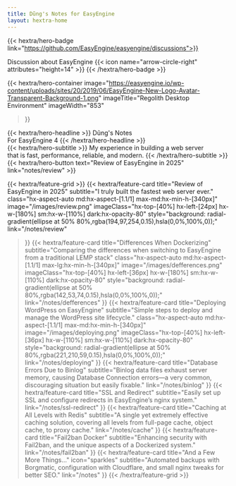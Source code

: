 ```yaml
---
title: Dũng's Notes for EasyEngine
layout: hextra-home
---
```


{{< hextra/hero-badge link="https://github.com/EasyEngine/easyengine/discussions">}}
  <div class="hx-w-2 hx-h-2 hx-rounded-full hx-bg-primary-400"></div>
  <span>Discussion about EasyEngine</span>
  {{< icon name="arrow-circle-right" attributes="height=14" >}}
{{< /hextra/hero-badge >}}

{{< hextra/hero-container
  image="https://easyengine.io/wp-content/uploads/sites/20/2019/06/EasyEngine-New-Logo-Avatar-Transparent-Background-1.png"
  imageTitle="Regolith Desktop Environment"
  imageWidth="853"
>}}
<div class="hx-mt-6 hx-mb-6">
{{< hextra/hero-headline >}}
  Dũng's Notes&nbsp;<br class="sm:hx-block hx-hidden" />For EasyEngine 4
{{< /hextra/hero-headline >}}
</div>

<div class="hx-mb-12">
{{< hextra/hero-subtitle >}}
  My experience in building a web server&nbsp;<br class="sm:hx-block hx-hidden" />that is fast, performance, reliable, and modern.
{{< /hextra/hero-subtitle >}}
</div>

<div class="hx-mb-6">
{{< hextra/hero-button text="Review of EasyEngine in 2025" link="notes/review" >}}
</div>

<div class="hx-mt-6"></div>

{{< hextra/feature-grid >}}
  {{< hextra/feature-card
    title="Review of EasyEngine in 2025"
    subtitle="I truly built the fastest web server ever."
    class="hx-aspect-auto md:hx-aspect-[1.1/1] max-md:hx-min-h-[340px]"
    image="/images/review.png"
    imageClass="hx-top-[40%] hx-left-[24px] hx-w-[180%] sm:hx-w-[110%] dark:hx-opacity-80"
    style="background: radial-gradient(ellipse at 50% 80%,rgba(194,97,254,0.15),hsla(0,0%,100%,0));"
    link="/notes/review"
  >}}
  {{< hextra/feature-card
    title="Differences When Dockerizing"
    subtitle="Comparing the differences when switching to EasyEngine from a traditional LEMP stack"
    class="hx-aspect-auto md:hx-aspect-[1.1/1] max-lg:hx-min-h-[340px]"
    image="/images/defferences.png"
    imageClass="hx-top-[40%] hx-left-[36px] hx-w-[180%] sm:hx-w-[110%] dark:hx-opacity-80"
    style="background: radial-gradient(ellipse at 50% 80%,rgba(142,53,74,0.15),hsla(0,0%,100%,0));"
    link="/notes/defferences"
  >}}
  {{< hextra/feature-card
    title="Deploying WordPress on EasyEngine"
    subtitle="Simple steps to deploy and manage the WordPress site lifecycle."
    class="hx-aspect-auto md:hx-aspect-[1.1/1] max-md:hx-min-h-[340px]"
    image="/images/deploying.png"
    imageClass="hx-top-[40%] hx-left-[36px] hx-w-[110%] sm:hx-w-[110%] dark:hx-opacity-80"
    style="background: radial-gradient(ellipse at 50% 80%,rgba(221,210,59,0.15),hsla(0,0%,100%,0));"
    link="/notes/deploying"
  >}}
  {{< hextra/feature-card
    title="Database Errors Due to Binlog"
    subtitle="Binlog data files exhaust server memory, causing Database Connection errors—a very common, discouraging situation but easily fixable."
    link="/notes/binlog"
  >}}
  {{< hextra/feature-card
    title="SSL and Redirect"
    subtitle="Easily set up SSL and configure redirects in EasyEngine’s nginx system."
    link="/notes/ssl-redirect"
  >}}
  {{< hextra/feature-card
    title="Caching at All Levels with Redis"
    subtitle="A single yet extremely effective caching solution, covering all levels from full-page cache, object cache, to proxy cache."
    link="/notes/cache"
  >}}
  {{< hextra/feature-card
    title="Fail2ban Docker"
    subtitle="Enhancing security with Fail2ban, and the unique aspects of a Dockerized system."
    link="/notes/fail2ban"
  >}}
  {{< hextra/feature-card
    title="And a Few More Things..."
    icon="sparkles"
    subtitle="Automated backups with Borgmatic, configuration with Cloudflare, and small nginx tweaks for better SEO."
    link="/notes"
  >}}
{{< /hextra/feature-grid >}}